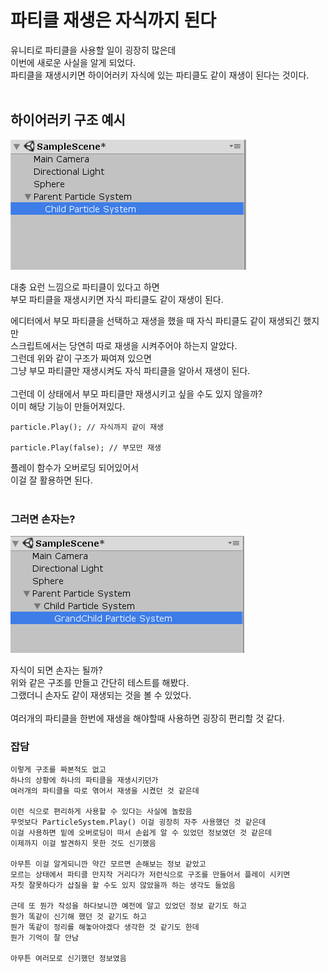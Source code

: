 # 파티클 재생은 자식까지 된다

유니티로 파티클을 사용할 일이 굉장히 많은데<br/>
이번에 새로운 사실을 알게 되었다.<br/>
파티클을 재생시키면 하이어러키 자식에 있는 파티클도 같이 재생이 된다는 것이다.<br/>
<br/>
## 하이어러키 구조 예시  

![ ](./Image/4-1.PNG)

대충 요런 느낌으로 파티클이 있다고 하면<br/>
부모 파티클을 재생시키면 자식 파티클도 같이 재생이 된다.<br/>  

에디터에서 부모 파티클을 선택하고 재생을 했을 때 자식 파티클도 같이 재생되긴 했지만<br/>
스크립트에서는 당연히 따로 재생을 시켜주어야 하는지 알았다.<br/>
그런데 위와 같이 구조가 짜여져 있으면<br/>
그냥 부모 파티클만 재생시켜도 자식 파티클을 알아서 재생이 된다.<br/>
<br/>
그런데 이 상태에서 부모 파티클만 재생시키고 싶을 수도 있지 않을까?<br/>
이미 해당 기능이 만들어져있다.<br/>
```
particle.Play(); // 자식까지 같이 재생

particle.Play(false); // 부모만 재생
```
플레이 함수가 오버로딩 되어있어서<br/>
이걸 잘 활용하면 된다.<br/>
<br/>

### 그러면 손자는?
![](./Image/4-2.PNG)

자식이 되면 손자는 될까?<br/>
위와 같은 구조를 만들고 간단히 테스트를 해봤다.<br/>
그랬더니 손자도 같이 재생되는 것을 볼 수 있었다.<br/>
<br/>
여러개의 파티클을 한번에 재생을 해야할때 사용하면 굉장히 편리할 것 같다.

### 잡담
```
이렇게 구조를 짜본적도 없고
하나의 상황에 하나의 파티클을 재생시키던가
여러개의 파티클을 따로 엮어서 재생을 시켰던 것 같은데

이런 식으로 편리하게 사용할 수 있다는 사실에 놀랐음
무엇보다 ParticleSystem.Play() 이걸 굉장히 자주 사용했던 것 같은데
이걸 사용하면 밑에 오버로딩이 떠서 손쉽게 알 수 있었던 정보였던 것 같은데
이제까지 이걸 발견하지 못한 것도 신기했음

아무튼 이걸 알게되니깐 약간 모르면 손해보는 정보 같았고
모르는 상태에서 파티클 만지작 거리다가 저런식으로 구조를 만들어서 플레이 시키면
자칫 잘못하다가 삽질을 할 수도 있지 않았을까 하는 생각도 들었음

근데 또 뭔가 작성을 하다보니깐 예전에 알고 있었던 정보 같기도 하고
뭔가 똑같이 신기해 했던 것 같기도 하고
뭔가 똑같이 정리를 해놓아야겠다 생각한 것 같기도 한데
뭔가 기억이 잘 안남

아무튼 여러모로 신기했던 정보였음
```